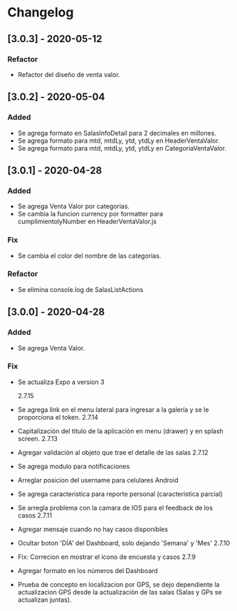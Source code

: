 # Changelog

## [3.0.3] - 2020-05-12

### Refactor

- Refactor del diseño de venta valor.

## [3.0.2] - 2020-05-04

### Added

- Se agrega formato en SalasInfoDetail para 2 decimales en millones.
- Se agrega formato para mtd, mtdLy, ytd, ytdLy en HeaderVentaValor.
- Se agrega formato para mtd, mtdLy, ytd, ytdLy en CategoriaVentaValor.

## [3.0.1] - 2020-04-28

### Added

- Se agrega Venta Valor por categorias.
- Se cambia la funcion currency por formatter para cumplimientolyNumber en HeaderVentaValor.js

### Fix

- Se cambia el color del nombre de las categorias.

### Refactor

- Se elimina console.log de SalasListActions

## [3.0.0] - 2020-04-28

### Added

- Se agrega Venta Valor.

### Fix

- Se actualiza Expo a version 3

  2.7.15

- Se agrega link en el menu lateral para ingresar a la galería y se le proporciona el token.
  2.7.14
- Capitalización del titulo de la aplicación en menu (drawer) y en splash screen.
  2.7.13
- Agregar validación al objeto que trae el detalle de las salas
  2.7.12
- Se agrega modulo para notificaciones
- Arreglar posicion del username para celulares Android
- Se agrega caracteristica para reporte personal (caracteristica parcial)
- Se arregla problema con la camara de IOS para el feedback de los casos
  2.7.11
- Agregar mensaje cuando no hay casos disponibles
- Ocultar boton 'DÍA' del Dashboard, solo dejando 'Semana' y 'Mes'
  2.7.10
- Fix: Correcion en mostrar el icono de encuesta y casos
  2.7.9
- Agregar formato en los números del Dashboard
- Prueba de concepto en localizacion por GPS, se dejo dependiente la actualizacion
  GPS desde la actualización de las salas (Salas y GPs se actualizan juntas).
